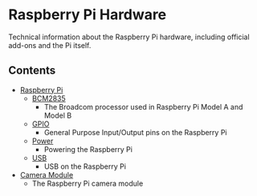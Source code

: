 # Raspberry Pi Hardware

Technical information about the Raspberry Pi hardware, including official add-ons and the Pi itself.

## Contents

- [Raspberry Pi](raspberrypi/README.md)
    - [BCM2835](raspberrypi/bcm2835.md)
        - The Broadcom processor used in Raspberry Pi Model A and Model B
    - [GPIO](raspberrypi/gpio.md)
        - General Purpose Input/Output pins on the Raspberry Pi
    - [Power](raspberrypi/power.md)
        - Powering the Raspberry Pi
    - [USB](raspberrypi/usb.md)
        - USB on the Raspberry Pi
- [Camera Module](camera.md)
    - The Raspberry Pi camera module
